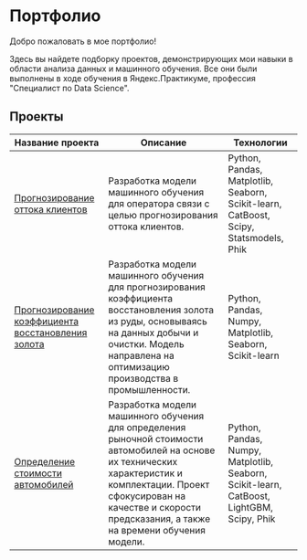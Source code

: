 # Портфолио 

Добро пожаловать в мое портфолио! 


Здесь вы найдете подборку проектов, демонстрирующих мои навыки в области анализа данных и машинного обучения. Все они были выполнены в ходе обучения в Яндекс.Практикуме, профессия "Специалист по Data Science".


## Проекты

| Название проекта | Описание | Технологии | 
|------------------|----------|------------|
| [Прогнозирование оттока клиентов](https://github.com/inarka/portfolio/tree/main/telecom_churn_prediction) | Разработка модели машинного обучения для оператора связи с целью прогнозирования оттока клиентов. | Python, Pandas, Matplotlib, Seaborn, Scikit-learn, CatBoost, Scipy, Statsmodels, Phik |
| [Прогнозирование коэффициента восстановления золота](https://github.com/inarka/portfolio/tree/main/gold_recovery_prediction)| Разработка модели машинного обучения для прогнозирования коэффициента восстановления золота из руды, основываясь на данных добычи и очистки. Модель направлена на оптимизацию производства в промышленности. | Python, Pandas, Numpy, Matplotlib, Seaborn, Scikit-learn| 
| [Определение стоимости автомобилей](https://github.com/inarka/portfolio/tree/main/car_price_prediction) | Разработка модели машинного обучения для определения рыночной стоимости автомобилей на основе их технических характеристик и комплектации. Проект сфокусирован на качестве и скорости предсказания, а также на времени обучения модели. | Python, Pandas, Numpy, Matplotlib, Seaborn, Scikit-learn, CatBoost, LightGBM, Scipy, Phik | 
